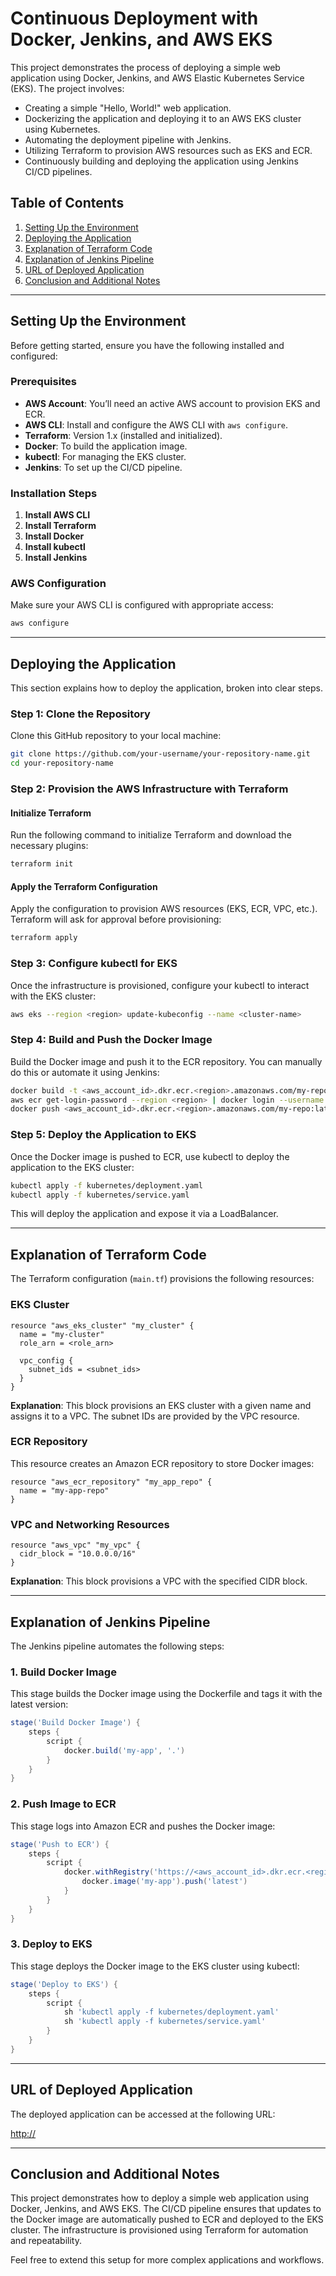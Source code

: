 
# Continuous Deployment with Docker, Jenkins, and AWS EKS

This project demonstrates the process of deploying a simple web application using Docker, Jenkins, and AWS Elastic Kubernetes Service (EKS). The project involves:

- Creating a simple "Hello, World!" web application.
- Dockerizing the application and deploying it to an AWS EKS cluster using Kubernetes.
- Automating the deployment pipeline with Jenkins.
- Utilizing Terraform to provision AWS resources such as EKS and ECR.
- Continuously building and deploying the application using Jenkins CI/CD pipelines.

## Table of Contents

1. [Setting Up the Environment](#setting-up-the-environment)
2. [Deploying the Application](#deploying-the-application)
3. [Explanation of Terraform Code](#explanation-of-terraform-code)
4. [Explanation of Jenkins Pipeline](#explanation-of-jenkins-pipeline)
5. [URL of Deployed Application](#url-of-deployed-application)
6. [Conclusion and Additional Notes](#conclusion-and-additional-notes)

---

## Setting Up the Environment

Before getting started, ensure you have the following installed and configured:

### Prerequisites

- **AWS Account**: You’ll need an active AWS account to provision EKS and ECR.
- **AWS CLI**: Install and configure the AWS CLI with `aws configure`.
- **Terraform**: Version 1.x (installed and initialized).
- **Docker**: To build the application image.
- **kubectl**: For managing the EKS cluster.
- **Jenkins**: To set up the CI/CD pipeline.

### Installation Steps

1. **Install AWS CLI**
2. **Install Terraform**
3. **Install Docker**
4. **Install kubectl**
5. **Install Jenkins**

### AWS Configuration

Make sure your AWS CLI is configured with appropriate access:

```bash
aws configure
```

---

## Deploying the Application

This section explains how to deploy the application, broken into clear steps.

### Step 1: Clone the Repository

Clone this GitHub repository to your local machine:

```bash
git clone https://github.com/your-username/your-repository-name.git
cd your-repository-name
```

### Step 2: Provision the AWS Infrastructure with Terraform

#### Initialize Terraform

Run the following command to initialize Terraform and download the necessary plugins:

```bash
terraform init
```

#### Apply the Terraform Configuration

Apply the configuration to provision AWS resources (EKS, ECR, VPC, etc.). Terraform will ask for approval before provisioning:

```bash
terraform apply
```

### Step 3: Configure kubectl for EKS

Once the infrastructure is provisioned, configure your kubectl to interact with the EKS cluster:

```bash
aws eks --region <region> update-kubeconfig --name <cluster-name>
```

### Step 4: Build and Push the Docker Image

Build the Docker image and push it to the ECR repository. You can manually do this or automate it using Jenkins:

```bash
docker build -t <aws_account_id>.dkr.ecr.<region>.amazonaws.com/my-repo:latest .
aws ecr get-login-password --region <region> | docker login --username AWS --password-stdin <aws_account_id>.dkr.ecr.<region>.amazonaws.com
docker push <aws_account_id>.dkr.ecr.<region>.amazonaws.com/my-repo:latest
```

### Step 5: Deploy the Application to EKS

Once the Docker image is pushed to ECR, use kubectl to deploy the application to the EKS cluster:

```bash
kubectl apply -f kubernetes/deployment.yaml
kubectl apply -f kubernetes/service.yaml
```

This will deploy the application and expose it via a LoadBalancer.

---

## Explanation of Terraform Code

The Terraform configuration (`main.tf`) provisions the following resources:

### EKS Cluster

```hcl
resource "aws_eks_cluster" "my_cluster" {
  name = "my-cluster"
  role_arn = <role_arn>

  vpc_config {
    subnet_ids = <subnet_ids>
  }
}
```

**Explanation**: This block provisions an EKS cluster with a given name and assigns it to a VPC. The subnet IDs are provided by the VPC resource.

### ECR Repository

This resource creates an Amazon ECR repository to store Docker images:

```hcl
resource "aws_ecr_repository" "my_app_repo" {
  name = "my-app-repo"
}
```

### VPC and Networking Resources

```hcl
resource "aws_vpc" "my_vpc" {
  cidr_block = "10.0.0.0/16"
}
```

**Explanation**: This block provisions a VPC with the specified CIDR block.

---

## Explanation of Jenkins Pipeline

The Jenkins pipeline automates the following steps:

### 1. Build Docker Image

This stage builds the Docker image using the Dockerfile and tags it with the latest version:

```groovy
stage('Build Docker Image') {
    steps {
        script {
            docker.build('my-app', '.')
        }
    }
}
```

### 2. Push Image to ECR

This stage logs into Amazon ECR and pushes the Docker image:

```groovy
stage('Push to ECR') {
    steps {
        script {
            docker.withRegistry('https://<aws_account_id>.dkr.ecr.<region>.amazonaws.com', 'ecr:aws-credentials') {
                docker.image('my-app').push('latest')
            }
        }
    }
}
```

### 3. Deploy to EKS

This stage deploys the Docker image to the EKS cluster using kubectl:

```groovy
stage('Deploy to EKS') {
    steps {
        script {
            sh 'kubectl apply -f kubernetes/deployment.yaml'
            sh 'kubectl apply -f kubernetes/service.yaml'
        }
    }
}
```

---

## URL of Deployed Application

The deployed application can be accessed at the following URL:

[http://<load-balancer-ip-or-dns-name>](http://<load-balancer-ip-or-dns-name>)

---

## Conclusion and Additional Notes

This project demonstrates how to deploy a simple web application using Docker, Jenkins, and AWS EKS. The CI/CD pipeline ensures that updates to the Docker image are automatically pushed to ECR and deployed to the EKS cluster. The infrastructure is provisioned using Terraform for automation and repeatability.

Feel free to extend this setup for more complex applications and workflows.
